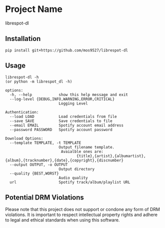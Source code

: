 # Project Name
librespot-dl

## Installation
```
pip install git+https://github.com/mos9527/librespot-dl
```

## Usage
```
librespot-dl -h
(or python -m librespot_dl -h)

options:
  -h, --help            show this help message and exit
  --log-level {DEBUG,INFO,WARNING,ERROR,CRITICAL}
                        Logging Level

Authentication:
  --load LOAD           Load credentials from file
  --save SAVE           Save credentials to file
  --email EMAIL         Spotify account email address
  --password PASSWORD   Spotify account password

Download Options:
  --template TEMPLATE, -t TEMPLATE
                        Output filename template.
                         Avaialble ones are:
                                {title},{artist},{albumartist},{album},{tracknumber},{date},{copyright},{discnumber}
  --output OUTPUT, -o OUTPUT
                        Output directory
  --quality {BEST,WORST}
                        Audio quality
  url                   Spotify track/album/playlist URL
```

## Potential DRM Violations
Please note that this project does not support or condone any form of DRM violations. It is important to respect intellectual property rights and adhere to legal and ethical standards when using this software.
